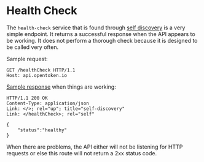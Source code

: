 Health Check
============

The `health-check` service that is found through [self discovery](self-discovery.md) is a very simple endpoint.  It returns a successful response when the API appears to be working.  It does not perform a thorough check because it is designed to be called very often.

Sample request:

    GET /healthCheck HTTP/1.1
    Host: api.opentoken.io

[Sample response](example-formatting.md) when things are working:

    HTTP/1.1 200 OK
    Content-Type: application/json
    Link: </>; rel="up"; title="self-discovery"
    Link: </healthCheck>; rel="self"

    {
        "status":"healthy"
    }

When there are problems, the API either will not be listening for HTTP requests or else this route will not return a 2xx status code.
